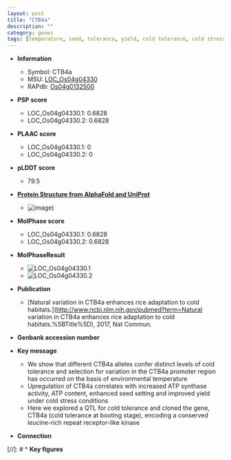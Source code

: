 ```yaml
---
layout: post
title: "CTB4a"
description: ""
category: genes
tags: [temperature, seed, tolerance, yield, cold tolerance, cold stress, stress, Kinase]
---
```


* **Information**  
    + Symbol: CTB4a  
    + MSU: [LOC_Os04g04330](http://rice.plantbiology.msu.edu/cgi-bin/ORF_infopage.cgi?orf=LOC_Os04g04330)  
    + RAPdb: [Os04g0132500](http://rapdb.dna.affrc.go.jp/viewer/gbrowse_details/irgsp1?name=Os04g0132500)  

* **PSP score**  
    + LOC_Os04g04330.1: 0.6828 
    + LOC_Os04g04330.2: 0.6828 

* **PLAAC score**  
    + LOC_Os04g04330.1: 0 
    + LOC_Os04g04330.2: 0 

* **pLDDT score**
    + 79.5

* **[Protein Structure from AlphaFold and UniProt](https://www.uniprot.org/uniprotkb/B9FDG6/entry#structure)**
    + ![image](https://ricepsp.github.io/images/B/AF-B9FDG6-F1.png))

* **MolPhase score**
    + LOC_Os04g04330.1: 0.6828
    + LOC_Os04g04330.2: 0.6828

* **MolPhaseResult**
    + ![LOC_Os04g04330.1](https://ricepsp.github.io/pictures/LOC_Os04g/LOC_Os04g04330.1.png)
    + ![LOC_Os04g04330.2](https://ricepsp.github.io/pictures/LOC_Os04g/LOC_Os04g04330.2.png)

* **Publication**  
    + [Natural variation in CTB4a enhances rice adaptation to cold habitats.](http://www.ncbi.nlm.nih.gov/pubmed?term=Natural variation in CTB4a enhances rice adaptation to cold habitats.%5BTitle%5D), 2017, Nat Commun.

* **Genbank accession number**  

* **Key message**  
    + We show that different CTB4a alleles confer distinct levels of cold tolerance and selection for variation in the CTB4a promoter region has occurred on the basis of environmental temperature
    + Upregulation of CTB4a correlates with increased ATP synthase activity, ATP content, enhanced seed setting and improved yield under cold stress conditions
    + Here we explored a QTL for cold tolerance and cloned the gene, CTB4a (cold tolerance at booting stage), encoding a conserved leucine-rich repeat receptor-like kinase

* **Connection**  

[//]: # * **Key figures**  


